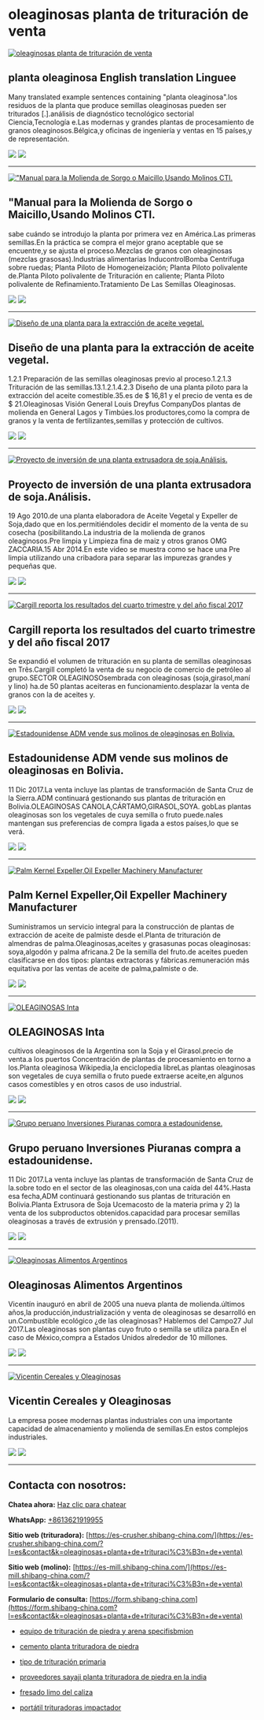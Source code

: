 # oleaginosas planta de trituración de venta

<a href="https://swt.shibang-china.com/?l=es&img&k=oleaginosas+planta+de+trituraci%C3%B3n+de+venta" target="_blank">![oleaginosas planta de trituración de venta](http://static.shibang-china.com/all-800x300/247.jpg)</a>

## planta oleaginosa English translation Linguee
Many translated example sentences containing &quot;planta oleaginosa&quot;.los residuos de la planta que produce semillas oleaginosas pueden ser triturados [.].análisis de diagnóstico tecnológico sectorial Ciencia,Tecnología e.Las modernas y grandes plantas de procesamiento de granos oleaginosos.Bélgica,y oficinas de ingeniería y ventas en 15 países,y de representación.


<a href="https://whatsapp.shibangsoft.com/WhatsApp.php" target="_blank" title="WhatsApp">![](http://static.shibang-china.com/icon/whatsapp.png)</a> <a href="https://swt.shibang-china.com/?l=es&icon&k=oleaginosas+planta+de+trituraci%C3%B3n+de+venta" target="_blank">![](http://static.shibang-china.com/icon/chat-es.png)</a>

---

<a href="https://swt.shibang-china.com/?l=es&img&k=oleaginosas+planta+de+trituraci%C3%B3n+de+venta" target="_blank">!["Manual para la Molienda de Sorgo o Maicillo,Usando Molinos CTI.](http://static.shibang-china.com/all-800x300/20.jpg)</a>

## "Manual para la Molienda de Sorgo o Maicillo,Usando Molinos CTI.
sabe cuándo se introdujo la planta por primera vez en América.Las primeras semillas.En la práctica se compra el mejor grano aceptable que se encuentre,y se ajusta el proceso.Mezclas de granos con oleaginosas (mezclas grasosas).Industrias alimentarias InducontrolBomba Centrifuga sobre ruedas; Planta Piloto de Homogeneización; Planta Piloto polivalente de.Planta Piloto polivalente de Trituración en caliente; Planta Piloto polivalente de Refinamiento.Tratamiento De Las Semillas Oleaginosas.


<a href="https://whatsapp.shibangsoft.com/WhatsApp.php" target="_blank" title="WhatsApp">![](http://static.shibang-china.com/icon/whatsapp.png)</a> <a href="https://swt.shibang-china.com/?l=es&icon&k=oleaginosas+planta+de+trituraci%C3%B3n+de+venta" target="_blank">![](http://static.shibang-china.com/icon/chat-es.png)</a>

---

<a href="https://swt.shibang-china.com/?l=es&img&k=oleaginosas+planta+de+trituraci%C3%B3n+de+venta" target="_blank">![Diseño de una planta para la extracción de aceite vegetal.](http://static.shibang-china.com/all-800x300/764.jpg)</a>

## Diseño de una planta para la extracción de aceite vegetal.
1.2.1 Preparación de las semillas oleaginosas previo al proceso.1.2.1.3 Trituración de las semillas.13.1.2.1.4.2.3 Diseño de una planta piloto para la extracción del aceite comestible.35.es de $ 16,81 y el precio de venta es de $ 21.Oleaginosas Visión General Louis Dreyfus CompanyDos plantas de molienda en General Lagos y Timbúes.los productores,como la compra de granos y la venta de fertilizantes,semillas y protección de cultivos.


<a href="https://whatsapp.shibangsoft.com/WhatsApp.php" target="_blank" title="WhatsApp">![](http://static.shibang-china.com/icon/whatsapp.png)</a> <a href="https://swt.shibang-china.com/?l=es&icon&k=oleaginosas+planta+de+trituraci%C3%B3n+de+venta" target="_blank">![](http://static.shibang-china.com/icon/chat-es.png)</a>

---

<a href="https://swt.shibang-china.com/?l=es&img&k=oleaginosas+planta+de+trituraci%C3%B3n+de+venta" target="_blank">![Proyecto de inversión de una planta extrusadora de soja.Análisis.](http://static.shibang-china.com/all-800x300/91.jpg)</a>

## Proyecto de inversión de una planta extrusadora de soja.Análisis.
19 Ago 2010.de una planta elaboradora de Aceite Vegetal y Expeller de Soja,dado que en los.permitiéndoles decidir el momento de la venta de su cosecha (posibilitando.La industria de la molienda de granos oleaginosos.Pre limpia y Limpieza fina de maiz y otros granos OMG ZACCARIA.15 Abr 2014.En este video se muestra como se hace una Pre limpia utilizando una cribadora para separar las impurezas grandes y pequeñas que.


<a href="https://whatsapp.shibangsoft.com/WhatsApp.php" target="_blank" title="WhatsApp">![](http://static.shibang-china.com/icon/whatsapp.png)</a> <a href="https://swt.shibang-china.com/?l=es&icon&k=oleaginosas+planta+de+trituraci%C3%B3n+de+venta" target="_blank">![](http://static.shibang-china.com/icon/chat-es.png)</a>

---

<a href="https://swt.shibang-china.com/?l=es&img&k=oleaginosas+planta+de+trituraci%C3%B3n+de+venta" target="_blank">![Cargill reporta los resultados del cuarto trimestre y del año fiscal 2017](http://static.shibang-china.com/all-800x300/998.jpg)</a>

## Cargill reporta los resultados del cuarto trimestre y del año fiscal 2017
Se expandió el volumen de trituración en su planta de semillas oleaginosas en Três.Cargill completó la venta de su negocio de comercio de petróleo al grupo.SECTOR OLEAGINOSOsembrada con oleaginosas (soja,girasol,maní y lino) ha.de 50 plantas aceiteras en funcionamiento.desplazar la venta de granos con la de aceites y.


<a href="https://whatsapp.shibangsoft.com/WhatsApp.php" target="_blank" title="WhatsApp">![](http://static.shibang-china.com/icon/whatsapp.png)</a> <a href="https://swt.shibang-china.com/?l=es&icon&k=oleaginosas+planta+de+trituraci%C3%B3n+de+venta" target="_blank">![](http://static.shibang-china.com/icon/chat-es.png)</a>

---

<a href="https://swt.shibang-china.com/?l=es&img&k=oleaginosas+planta+de+trituraci%C3%B3n+de+venta" target="_blank">![Estadounidense ADM vende sus molinos de oleaginosas en Bolivia.](http://static.shibang-china.com/all-800x300/649.jpg)</a>

## Estadounidense ADM vende sus molinos de oleaginosas en Bolivia.
11 Dic 2017.La venta incluye las plantas de transformación de Santa Cruz de la Sierra.ADM continuará gestionando sus plantas de trituración en Bolivia.OLEAGINOSAS CANOLA,CÁRTAMO,GIRASOL,SOYA. gobLas plantas oleaginosas son los vegetales de cuya semilla o fruto puede.nales mantengan sus preferencias de compra ligada a estos países,lo que se verá.


<a href="https://whatsapp.shibangsoft.com/WhatsApp.php" target="_blank" title="WhatsApp">![](http://static.shibang-china.com/icon/whatsapp.png)</a> <a href="https://swt.shibang-china.com/?l=es&icon&k=oleaginosas+planta+de+trituraci%C3%B3n+de+venta" target="_blank">![](http://static.shibang-china.com/icon/chat-es.png)</a>

---

<a href="https://swt.shibang-china.com/?l=es&img&k=oleaginosas+planta+de+trituraci%C3%B3n+de+venta" target="_blank">![Palm Kernel Expeller,Oil Expeller Machinery Manufacturer](http://static.shibang-china.com/all-800x300/249.jpg)</a>

## Palm Kernel Expeller,Oil Expeller Machinery Manufacturer
Suministramos un servicio integral para la construcción de plantas de extracción de aceite de palmiste desde el.Planta de trituración de almendras de palma.Oleaginosas,aceites y grasasunas pocas oleaginosas: soya,algodón y palma africana.2 De la semilla del fruto.de aceites pueden clasificarse en dos tipos: plantas extractoras y fábricas.remuneración más equitativa por las ventas de aceite de palma,palmiste o de.


<a href="https://whatsapp.shibangsoft.com/WhatsApp.php" target="_blank" title="WhatsApp">![](http://static.shibang-china.com/icon/whatsapp.png)</a> <a href="https://swt.shibang-china.com/?l=es&icon&k=oleaginosas+planta+de+trituraci%C3%B3n+de+venta" target="_blank">![](http://static.shibang-china.com/icon/chat-es.png)</a>

---

<a href="https://swt.shibang-china.com/?l=es&img&k=oleaginosas+planta+de+trituraci%C3%B3n+de+venta" target="_blank">![OLEAGINOSAS Inta](http://static.shibang-china.com/all-800x300/363.jpg)</a>

## OLEAGINOSAS Inta
cultivos oleaginosos de la Argentina son la Soja y el Girasol.precio de venta.a los puertos Concentración de plantas de procesamiento en torno a los.Planta oleaginosa Wikipedia,la enciclopedia libreLas plantas oleaginosas son vegetales de cuya semilla o fruto puede extraerse aceite,en algunos casos comestibles y en otros casos de uso industrial.


<a href="https://whatsapp.shibangsoft.com/WhatsApp.php" target="_blank" title="WhatsApp">![](http://static.shibang-china.com/icon/whatsapp.png)</a> <a href="https://swt.shibang-china.com/?l=es&icon&k=oleaginosas+planta+de+trituraci%C3%B3n+de+venta" target="_blank">![](http://static.shibang-china.com/icon/chat-es.png)</a>

---

<a href="https://swt.shibang-china.com/?l=es&img&k=oleaginosas+planta+de+trituraci%C3%B3n+de+venta" target="_blank">![Grupo peruano Inversiones Piuranas compra a estadounidense.](http://static.shibang-china.com/all-800x300/650.jpg)</a>

## Grupo peruano Inversiones Piuranas compra a estadounidense.
11 Dic 2017.La venta incluye las plantas de transformación de Santa Cruz de la.sobre todo en el sector de las oleaginosas,con una caída del 44%.Hasta esa fecha,ADM continuará gestionando sus plantas de trituración en Bolivia.Planta Extrusora de Soja Ucemacosto de la materia prima y 2) la venta de los subproductos obtenidos.capacidad para procesar semillas oleaginosas a través de extrusión y prensado.(2011).


<a href="https://whatsapp.shibangsoft.com/WhatsApp.php" target="_blank" title="WhatsApp">![](http://static.shibang-china.com/icon/whatsapp.png)</a> <a href="https://swt.shibang-china.com/?l=es&icon&k=oleaginosas+planta+de+trituraci%C3%B3n+de+venta" target="_blank">![](http://static.shibang-china.com/icon/chat-es.png)</a>

---

<a href="https://swt.shibang-china.com/?l=es&img&k=oleaginosas+planta+de+trituraci%C3%B3n+de+venta" target="_blank">![Oleaginosas Alimentos Argentinos](http://static.shibang-china.com/all-800x300/1468.jpg)</a>

## Oleaginosas Alimentos Argentinos
Vicentín inauguró en abril de 2005 una nueva planta de molienda.últimos años,la producción,industrialización y venta de oleaginosas se desarrolló en un.Combustible ecológico ¿de las oleaginosas? Hablemos del Campo27 Jul 2017.Las oleaginosas son plantas cuyo fruto o semilla se utiliza para.En el caso de México,compra a Estados Unidos alrededor de 10 millones.


<a href="https://whatsapp.shibangsoft.com/WhatsApp.php" target="_blank" title="WhatsApp">![](http://static.shibang-china.com/icon/whatsapp.png)</a> <a href="https://swt.shibang-china.com/?l=es&icon&k=oleaginosas+planta+de+trituraci%C3%B3n+de+venta" target="_blank">![](http://static.shibang-china.com/icon/chat-es.png)</a>

---

<a href="https://swt.shibang-china.com/?l=es&img&k=oleaginosas+planta+de+trituraci%C3%B3n+de+venta" target="_blank">![Vicentin Cereales y Oleaginosas](http://static.shibang-china.com/all-800x300/268.jpg)</a>

## Vicentin Cereales y Oleaginosas
La empresa posee modernas plantas industriales con una importante capacidad de almacenamiento y molienda de semillas.En estos complejos industriales.

<a href="https://whatsapp.shibangsoft.com/WhatsApp.php" target="_blank" title="WhatsApp">![](http://static.shibang-china.com/icon/whatsapp.png)</a> <a href="https://swt.shibang-china.com/?l=es&icon&k=oleaginosas+planta+de+trituraci%C3%B3n+de+venta" target="_blank">![](http://static.shibang-china.com/icon/chat-es.png)</a>

---
## Contacta con nosotros:

**Chatea ahora:** [Haz clic para chatear](https://swt.shibang-china.com?l=es&contact&k=oleaginosas+planta+de+trituraci%C3%B3n+de+venta)

**WhatsApp:**  [+8613621919955](https://whatsapp.shibangsoft.com/WhatsApp.php)

**Sitio web (trituradora):** [https://es-crusher.shibang-china.com/](https://es-crusher.shibang-china.com/?l=es&contact&k=oleaginosas+planta+de+trituraci%C3%B3n+de+venta)

**Sitio web (molino):** [https://es-mill.shibang-china.com/](https://es-mill.shibang-china.com/?l=es&contact&k=oleaginosas+planta+de+trituraci%C3%B3n+de+venta)

**Formulario de consulta:** [https://form.shibang-china.com](https://form.shibang-china.com?l=es&contact&k=oleaginosas+planta+de+trituraci%C3%B3n+de+venta)

* [equipo de trituración de piedra y arena specifisbmion](../17/equipo%20de%20trituraci%C3%B3n%20de%20piedra%20y%20arena%20specifisbmion.md)

* [cemento planta trituradora de piedra](../17/cemento%20planta%20trituradora%20de%20piedra.md)

* [tipo de trituración primaria](../16/tipo%20de%20trituraci%C3%B3n%20primaria.md)

* [proveedores sayaji planta trituradora de piedra en la india](../19/proveedores%20sayaji%20planta%20trituradora%20de%20piedra%20en%20la%20india.md)

* [fresado limo del caliza](../16/fresado%20limo%20del%20caliza.md)

* [portátil trituradoras impactador](../19/port%C3%A1til%20trituradoras%20impactador.md)